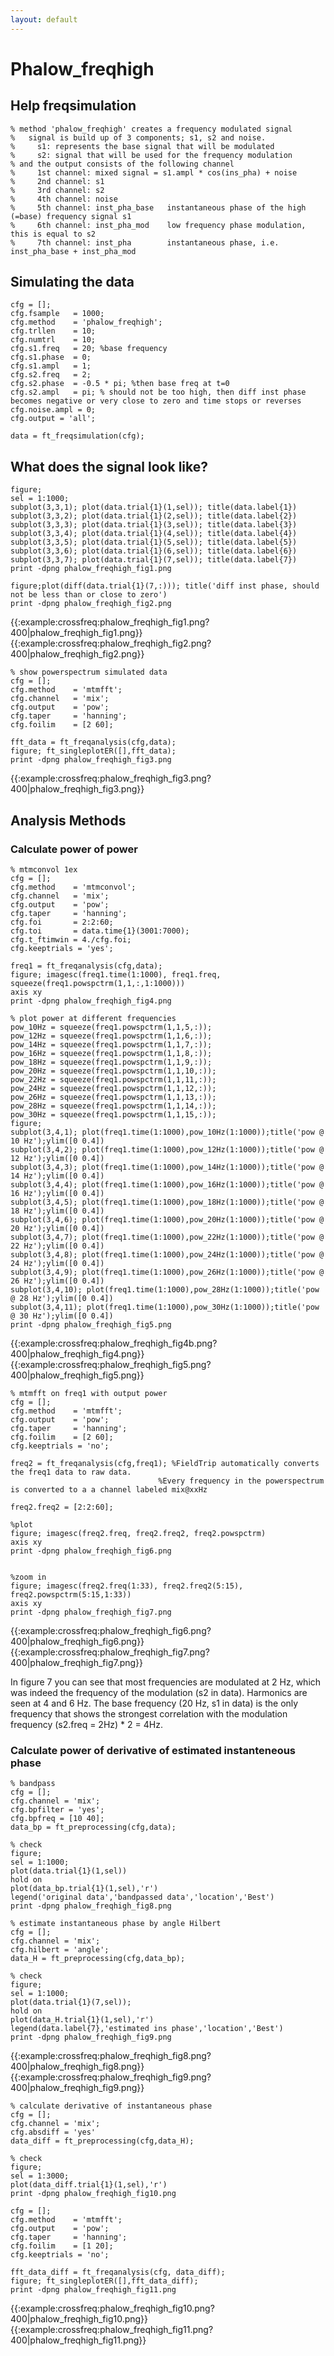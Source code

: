 ```yaml
---
layout: default
---
```


# Phalow_freqhigh


## Help freqsimulation

	
	% method 'phalow_freqhigh' creates a frequency modulated signal
	%   signal is build up of 3 components; s1, s2 and noise.
	%     s1: represents the base signal that will be modulated
	%     s2: signal that will be used for the frequency modulation
	% and the output consists of the following channel
	%     1st channel: mixed signal = s1.ampl * cos(ins_pha) + noise
	%     2nd channel: s1
	%     3rd channel: s2
	%     4th channel: noise
	%     5th channel: inst_pha_base   instantaneous phase of the high (=base) frequency signal s1
	%     6th channel: inst_pha_mod    low frequency phase modulation, this is equal to s2
	%     7th channel: inst_pha        instantaneous phase, i.e. inst_pha_base + inst_pha_mod





## Simulating the data

	
	cfg = [];
	cfg.fsample   = 1000;
	cfg.method    = 'phalow_freqhigh';
	cfg.trllen    = 10;
	cfg.numtrl    = 10;
	cfg.s1.freq   = 20; %base frequency
	cfg.s1.phase  = 0;
	cfg.s1.ampl   = 1;
	cfg.s2.freq   = 2;
	cfg.s2.phase  = -0.5 * pi; %then base freq at t=0
	cfg.s2.ampl   = pi; % should not be too high, then diff inst phase becomes negative or very close to zero and time stops or reverses
	cfg.noise.ampl = 0;
	cfg.output = 'all';
	
	data = ft_freqsimulation(cfg);





## What does the signal look like?

	
	figure;
	sel = 1:1000;
	subplot(3,3,1); plot(data.trial{1}(1,sel)); title(data.label{1})
	subplot(3,3,2); plot(data.trial{1}(2,sel)); title(data.label{2})
	subplot(3,3,3); plot(data.trial{1}(3,sel)); title(data.label{3})
	subplot(3,3,4); plot(data.trial{1}(4,sel)); title(data.label{4})
	subplot(3,3,5); plot(data.trial{1}(5,sel)); title(data.label{5})
	subplot(3,3,6); plot(data.trial{1}(6,sel)); title(data.label{6})
	subplot(3,3,7); plot(data.trial{1}(7,sel)); title(data.label{7})
	print -dpng phalow_freqhigh_fig1.png
	
	figure;plot(diff(data.trial{1}(7,:))); title('diff inst phase, should not be less than or close to zero')
	print -dpng phalow_freqhigh_fig2.png


{{:example:crossfreq:phalow_freqhigh_fig1.png?400|phalow_freqhigh_fig1.png}} {{:example:crossfreq:phalow_freqhigh_fig2.png?400|phalow_freqhigh_fig2.png}}

	
	% show powerspectrum simulated data
	cfg = [];
	cfg.method    = 'mtmfft';
	cfg.channel   = 'mix';
	cfg.output    = 'pow';
	cfg.taper     = 'hanning';
	cfg.foilim    = [2 60];
	
	fft_data = ft_freqanalysis(cfg,data);
	figure; ft_singleplotER([],fft_data);
	print -dpng phalow_freqhigh_fig3.png


{{:example:crossfreq:phalow_freqhigh_fig3.png?400|phalow_freqhigh_fig3.png}}

## Analysis Methods







### Calculate power of power

	
	% mtmconvol 1ex
	cfg = [];
	cfg.method    = 'mtmconvol';
	cfg.channel   = 'mix';
	cfg.output    = 'pow';
	cfg.taper     = 'hanning';
	cfg.foi       = 2:2:60;
	cfg.toi       = data.time{1}(3001:7000);
	cfg.t_ftimwin = 4./cfg.foi;
	cfg.keeptrials = 'yes';
	
	freq1 = ft_freqanalysis(cfg,data);
	figure; imagesc(freq1.time(1:1000), freq1.freq, squeeze(freq1.powspctrm(1,1,:,1:1000)))
	axis xy
	print -dpng phalow_freqhigh_fig4.png
	
	% plot power at different frequencies
	pow_10Hz = squeeze(freq1.powspctrm(1,1,5,:));
	pow_12Hz = squeeze(freq1.powspctrm(1,1,6,:));
	pow_14Hz = squeeze(freq1.powspctrm(1,1,7,:));
	pow_16Hz = squeeze(freq1.powspctrm(1,1,8,:));
	pow_18Hz = squeeze(freq1.powspctrm(1,1,9,:));
	pow_20Hz = squeeze(freq1.powspctrm(1,1,10,:));
	pow_22Hz = squeeze(freq1.powspctrm(1,1,11,:));
	pow_24Hz = squeeze(freq1.powspctrm(1,1,12,:));
	pow_26Hz = squeeze(freq1.powspctrm(1,1,13,:));
	pow_28Hz = squeeze(freq1.powspctrm(1,1,14,:));
	pow_30Hz = squeeze(freq1.powspctrm(1,1,15,:));
	figure;
	subplot(3,4,1); plot(freq1.time(1:1000),pow_10Hz(1:1000));title('pow @ 10 Hz');ylim([0 0.4])
	subplot(3,4,2); plot(freq1.time(1:1000),pow_12Hz(1:1000));title('pow @ 12 Hz');ylim([0 0.4])
	subplot(3,4,3); plot(freq1.time(1:1000),pow_14Hz(1:1000));title('pow @ 14 Hz');ylim([0 0.4])
	subplot(3,4,4); plot(freq1.time(1:1000),pow_16Hz(1:1000));title('pow @ 16 Hz');ylim([0 0.4])
	subplot(3,4,5); plot(freq1.time(1:1000),pow_18Hz(1:1000));title('pow @ 18 Hz');ylim([0 0.4])
	subplot(3,4,6); plot(freq1.time(1:1000),pow_20Hz(1:1000));title('pow @ 20 Hz');ylim([0 0.4])
	subplot(3,4,7); plot(freq1.time(1:1000),pow_22Hz(1:1000));title('pow @ 22 Hz');ylim([0 0.4])
	subplot(3,4,8); plot(freq1.time(1:1000),pow_24Hz(1:1000));title('pow @ 24 Hz');ylim([0 0.4])
	subplot(3,4,9); plot(freq1.time(1:1000),pow_26Hz(1:1000));title('pow @ 26 Hz');ylim([0 0.4])
	subplot(3,4,10); plot(freq1.time(1:1000),pow_28Hz(1:1000));title('pow @ 28 Hz');ylim([0 0.4])
	subplot(3,4,11); plot(freq1.time(1:1000),pow_30Hz(1:1000));title('pow @ 30 Hz');ylim([0 0.4])
	print -dpng phalow_freqhigh_fig5.png


{{:example:crossfreq:phalow_freqhigh_fig4b.png?400|phalow_freqhigh_fig4.png}}
{{:example:crossfreq:phalow_freqhigh_fig5.png?400|phalow_freqhigh_fig5.png}}

	
	% mtmfft on freq1 with output power
	cfg = [];
	cfg.method    = 'mtmfft';
	cfg.output    = 'pow';
	cfg.taper     = 'hanning';
	cfg.foilim    = [2 60];
	cfg.keeptrials = 'no';
	
	freq2 = ft_freqanalysis(cfg,freq1); %FieldTrip automatically converts the freq1 data to raw data. 
	                                 %Every frequency in the powerspectrum is converted to a a channel labeled mix@xxHz
	
	freq2.freq2 = [2:2:60];
	
	%plot
	figure; imagesc(freq2.freq, freq2.freq2, freq2.powspctrm)
	axis xy
	print -dpng phalow_freqhigh_fig6.png
	
	
	%zoom in
	figure; imagesc(freq2.freq(1:33), freq2.freq2(5:15), freq2.powspctrm(5:15,1:33))
	axis xy
	print -dpng phalow_freqhigh_fig7.png


{{:example:crossfreq:phalow_freqhigh_fig6.png?400|phalow_freqhigh_fig6.png}}
{{:example:crossfreq:phalow_freqhigh_fig7.png?400|phalow_freqhigh_fig7.png}}

In figure 7 you can see that most frequencies are modulated at 2 Hz, which was indeed the frequency of the modulation (s2 in data). Harmonics are seen at 4 and 6 Hz. The base frequency (20 Hz, s1 in data) is the only frequency that shows the strongest correlation with the modulation frequency (s2.freq = 2Hz) * 2 = 4Hz.


### Calculate power of derivative of estimated instanteneous phase

	
	% bandpass
	cfg = [];
	cfg.channel = 'mix';
	cfg.bpfilter = 'yes';
	cfg.bpfreq = [10 40];
	data_bp = ft_preprocessing(cfg,data);
	
	% check
	figure;
	sel = 1:1000;
	plot(data.trial{1}(1,sel))
	hold on 
	plot(data_bp.trial{1}(1,sel),'r')
	legend('original data','bandpassed data','location','Best')
	print -dpng phalow_freqhigh_fig8.png
	
	% estimate instantaneous phase by angle Hilbert
	cfg = [];
	cfg.channel = 'mix';
	cfg.hilbert = 'angle';
	data_H = ft_preprocessing(cfg,data_bp);
	
	% check
	figure;
	sel = 1:1000;
	plot(data.trial{1}(7,sel));
	hold on 
	plot(data_H.trial{1}(1,sel),'r')
	legend(data.label{7},'estimated ins phase','location','Best')
	print -dpng phalow_freqhigh_fig9.png


{{:example:crossfreq:phalow_freqhigh_fig8.png?400|phalow_freqhigh_fig8.png}}
{{:example:crossfreq:phalow_freqhigh_fig9.png?400|phalow_freqhigh_fig9.png}}

	
	% calculate derivative of instantaneous phase
	cfg = [];
	cfg.channel = 'mix';
	cfg.absdiff = 'yes'
	data_diff = ft_preprocessing(cfg,data_H);
	
	% check
	figure;
	sel = 1:3000;
	plot(data_diff.trial{1}(1,sel),'r')
	print -dpng phalow_freqhigh_fig10.png
	
	cfg = [];
	cfg.method    = 'mtmfft';
	cfg.output    = 'pow';
	cfg.taper     = 'hanning';
	cfg.foilim    = [1 20];
	cfg.keeptrials = 'no';
	
	fft_data_diff = ft_freqanalysis(cfg, data_diff);
	figure; ft_singleplotER([],fft_data_diff);
	print -dpng phalow_freqhigh_fig11.png


{{:example:crossfreq:phalow_freqhigh_fig10.png?400|phalow_freqhigh_fig10.png}}
{{:example:crossfreq:phalow_freqhigh_fig11.png?400|phalow_freqhigh_fig11.png}}


